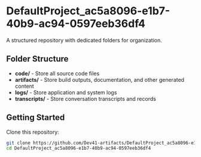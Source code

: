 # DefaultProject_ac5a8096-e1b7-40b9-ac94-0597eeb36df4
A structured repository with dedicated folders for organization.

## Folder Structure

- **code/** - Store all source code files
- **artifacts/** - Store build outputs, documentation, and other generated content
- **logs/** - Store application and system logs
- **transcripts/** - Store conversation transcripts and records

## Getting Started

Clone this repository:
```bash
git clone https://github.com/Dev41-artifacts/DefaultProject_ac5a8096-e1b7-40b9-ac94-0597eeb36df4
cd DefaultProject_ac5a8096-e1b7-40b9-ac94-0597eeb36df4
```
